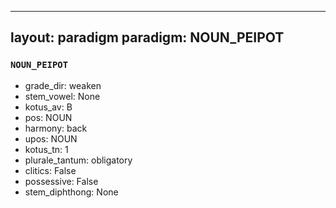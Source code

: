 
---
layout: paradigm
paradigm: NOUN_PEIPOT
---
### ` NOUN_PEIPOT `


* grade_dir: weaken
* stem_vowel: None
* kotus_av: B
* pos: NOUN
* harmony: back
* upos: NOUN
* kotus_tn: 1
* plurale_tantum: obligatory
* clitics: False
* possessive: False
* stem_diphthong: None
